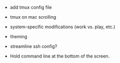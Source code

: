 * add tmux config file
* tmux on mac scrolling
* system-specific modifications (work vs. play, etc.)
* theming
* streamline ssh config?

* Hold command line at the bottom of the screen.
